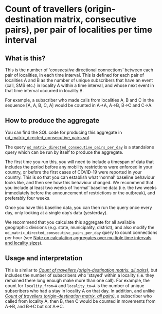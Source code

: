 # Count of travellers (origin-destination matrix, consecutive pairs), per pair of localities per time interval

## What is this?

This is the number of ‘_consecutive_ directional connections’ between each pair of localities, in each time interval. This is defined for each pair of localities A and B as the number of unique subscribers that have an event (call, SMS etc.) in locality A within a time interval, and whose next event in that time interval occurred in locality B.

For example, a subscriber who made calls from localities A, B and C in the sequence [A, A, B, C, A] would be counted in A->A, A->B, B->C and C->A.

## How to produce the aggregate

You can find the SQL code for producing this aggregate in [od_matrix_directed_consecutive_pairs.sql](od_matrix_directed_consecutive_pairs.sql).

The query [`od_matrix_directed_consecutive_pairs_per_day`](od_matrix_directed_consecutive_pairs.sql#L5-32) is a standalone query which can be run by itself to produce the aggregate.

The first time you run this, you will need to include a timespan of data that includes the period before any mobility restrictions were enforced in your country, or before the first cases of COVID-19 were reported in your country. This is so that you can establish what ‘normal’ baseline behaviour looks like, and then see how this behaviour changed. We recommend that you include at least two weeks of ‘normal’ baseline data (i.e. the two weeks immediately before the announcement of restrictions or the outbreak), and preferably four weeks.

Once you have this baseline data, you can then run the query once every day, only looking at a single day’s data (yesterday).

We recommend that you calculate this aggregate for all available geographic divisions (e.g. state, municipality, district), and also modify the `od_matrix_directed_consecutive_pairs_per_day` query to count connections per hour (see [Note on calculating aggregates over multiple time intervals and locality sizes](README.md#calculating-aggregates-over-multiple-time-intervals-and-locality-sizes)).

## Usage and interpretation

This is similar to [_Count of travellers (origin-destination matrix, all pairs)_](od_matrix_directed_all_pairs.md), but includes the number of subscribers who 'stayed' within a locality (i.e. they remained there long enough make more than one call). For example, the count for `locality_from=A` and `locality_to=A` is the number of unique subscribers who had a stay in locality A on that day. In addition, and unlike [_Count of travellers (origin-destination matrix, all pairs)_](od_matrix_directed_all_pairs.md), a subscriber who called from locality A, then B, then C would be counted in movements from A->B, and B->C but _not_ A->C.
